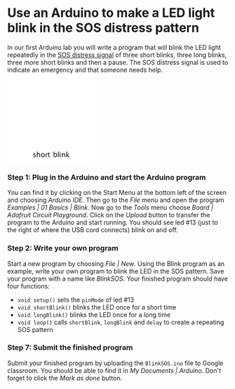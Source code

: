 # Use an Arduino to make a LED light blink in the SOS distress pattern
In our first Arduino lab you will write a program that will blink the LED light repeatedly in the [SOS distress signal](https://en.wikipedia.org/wiki/SOS) of three short blinks, three long blinks, three more short blinks and then a pause.  The SOS distress signal is used to indicate an emergency and that someone needs help.    
![](SOSblink.gif)  

### Step 1: Plug in the Arduino and start the Arduino program
You can find it by clicking on the Start Menu at the bottom left of the screen and choosing *Arduino IDE*. Then go to the *File* menu and open the program *Examples | 01 Basics | Blink*. Now go to the *Tools* menu choose *Board | Adafruit Circuit Playground*.  Click on the *Upload* button to transfer the program to the Arduino and start running. You should see led #13 (just to the right of where the USB cord connects) blink on and off.

  
### Step 2: Write your own program
Start a new program by choosing *File | New*. Using the Blink program as an example, write your own program to blink the LED in the SOS pattern. Save your program with a name like *BlinkSOS*. Your finished program should have four functions:
- `void setup()` sets the `pinMode` of led #13
- `void shortBlink()` blinks the LED once for a short time
- `void longBlink()` blinks the LED once for a long time
- `void loop()` calls `shortBlink`, `longBlink` and `delay` to create a repeating SOS pattern

### Step 7: Submit the finished program
Submit your finished program by uploading the `BlinkSOS.ino` file to Google classroom. You should be able to find it in *My Documents | Arduino*. Don't forget to click the *Mark as done* button.
